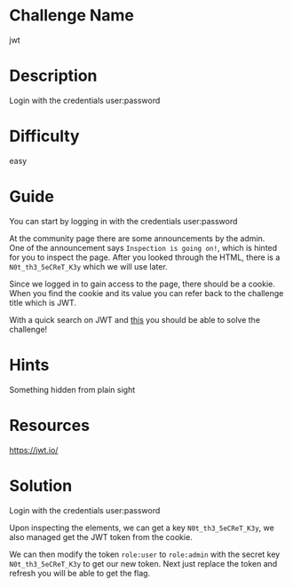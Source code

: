 # Challenge Name
jwt

# Description
Login with the credentials user:password

# Difficulty
easy

# Guide
You can start by logging in with the credentials user:password

At the community page there are some announcements by the admin.   
One of the announcement says `Inspection is going on!`, which is hinted for you to inspect the page. After you looked through the HTML, there is a `N0t_th3_5eCReT_K3y` which we will use later.

Since we logged in to gain access to the page, there should be a cookie. When you find the cookie and its value you can refer back to the challenge title which is JWT.

With a quick search on JWT and [this](https://jwt.io/) you should be able to solve the challenge!

# Hints
Something hidden from plain sight

# Resources
https://jwt.io/

# Solution
Login with the credentials user:password

Upon inspecting the elements, we can get a key `N0t_th3_5eCReT_K3y`, we also managed get the JWT token from the cookie.

We can then modify the token `role:user` to `role:admin` with the secret key `N0t_th3_5eCReT_K3y` to get our new token. Next just replace the token and refresh you will be able to get the flag.